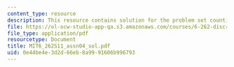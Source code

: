 ```yaml
---
content_type: resource
description: This resource contains solution for the problem set counting process.
file: https://ol-ocw-studio-app-qa.s3.amazonaws.com/courses/6-262-discrete-stochastic-processes-spring-2011/0e44be4e3d2d66eb8a9991606b996793_MIT6_262S11_assn04_sol.pdf
file_type: application/pdf
resourcetype: Document
title: MIT6_262S11_assn04_sol.pdf
uid: 0e44be4e-3d2d-66eb-8a99-91606b996793
---
```

